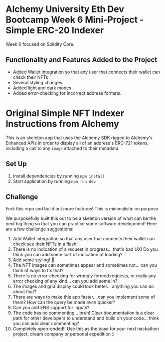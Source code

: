# Alchemy University Eth Dev Bootcamp Week 6 Mini-Project - Simple ERC-20 Indexer

Week 6 focused on Solidity Core.

## Functionality and Features Added to the Project

- Added Wallet integration so that any user that connects their wallet can check their NFTs
- Several styling changes
- Added light and dark modes
- Added error-checking for incorrect address formats.

# Original Simple NFT Indexer Instructions from Alchemy

This is an skeleton app that uses the Alchemy SDK rigged to Alchemy's Enhanced APIs in order to display all of an address's ERC-721 tokens, including a call to any `image` attached to their metadata.

## Set Up

1. Install dependencies by running `npm install`
2. Start application by running `npm run dev`

## Challenge

Fork this repo and build out more features! This is minimalistic on purpose.

We purposefully built this out to be a skeleton version of what can be the next big thing so that you can practice some software development! Here are a few challenge suggestions:

1. Add Wallet integration so that any user that connects their wallet can check see their NFTs in a flash!
2. There is no indication of a request in progress... that's bad UX! Do you think you can add some sort of indication of loading?
3. Add some styling! 🎨
4. The NFT images can sometimes appear and sometimes not... can you think of ways to fix that?
5. There is no error-checking for wrongly formed requests, or really any error checking of any kind... can you add some in?
6. The images and grid display could look better... anything you can do about that?
7. There are ways to make this app faster... can you implement some of them? How can the query be made _even_ quicker?
8. Can you add ENS support for inputs?
9. The code has no commenting... bruh! Clear documentation is a clear path for other developers to understand and build on your code... think you can add clear commenting?
10. Completely open-ended!! Use this as the base for your next hackathon project, dream company or personal expedition :)

